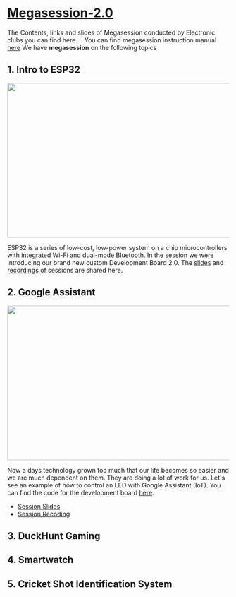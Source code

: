 # [Megasession-2.0](https://cfi.iitm.ac.in/elec-club/2.0/)
The Contents, links and slides of Megasession conducted by Electronic clubs you can find here....
You can find megasession instruction manual [here](https://drive.google.com/file/d/1ICOFM4MCWkONko7lUPVzYHTCWuDUt9WO/view?usp=sharing)
We have **megasession** on the following topics

## 1. Intro to ESP32
<img src="https://cfi.iitm.ac.in/elec-club/images/gallery/4.jpg" width="800" height="350"  />


ESP32 is a series of low-cost, low-power system on a chip microcontrollers with integrated Wi-Fi and dual-mode Bluetooth. In the session we were introducing our brand new custom Development Board 2.0. The [slides](https://drive.google.com/file/d/1AfLgTjg5z1oOvzX0dlHrTkloJyK80ZgD/view?usp=sharing) and [recordings](https://drive.google.com/file/d/141RP7QTMg8IB5GDiVXWtzL_hXytPNNlH/view?usp=sharing) of sessions are shared here.


## 2. Google Assistant

<img src="https://easyelectronicsproject.com/wp-content/uploads/2020/07/home-automation-google-assistant-2.jpg" width="800" height="350"  />


Now a days technology grown too much that our life becomes so easier and we are much dependent on them. They are doing a lot of work for us. Let's see an example of how to control an LED with Google Assistant (IoT). You can find the code for the development board [here](https://github.com/CFI-Electronics-Club/Megasession-2.0/blob/main/GoogleAssistant.ino). 

* [Session Slides]()
* [Session Recoding]()

## 3. DuckHunt Gaming
## 4. Smartwatch
## 5. Cricket Shot Identification System
